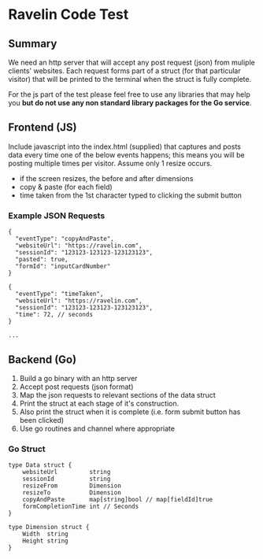 Ravelin Code Test
=================

## Summary
We need an http server that will accept any post request (json) from muliple clients' websites. Each request forms part of a struct (for that particular visitor) that will be printed to the terminal when the struct is fully complete. 

For the js part of the test please feel free to use any libraries that may help you **but do not use any non standard library packages for the Go service**.

## Frontend (JS)
Include javascript into the index.html (supplied) that captures and posts data every time one of the below events happens; this means you will be posting multiple times per visitor. Assume only 1 resize occurs.

  - if the screen resizes, the before and after dimensions
  - copy & paste (for each field)
  - time taken from the 1st character typed to clicking the submit button

### Example JSON Requests
```
{
  "eventType": "copyAndPaste",
  "websiteUrl": "https://ravelin.com",
  "sessionId": "123123-123123-123123123",
  "pasted": true,
  "formId": "inputCardNumber"
}

{
  "eventType": "timeTaken",
  "websiteUrl": "https://ravelin.com",
  "sessionId": "123123-123123-123123123",
  "time": 72, // seconds
}

...

```

## Backend (Go)
1. Build a go binary with an http server
2. Accept post requests (json format)
3. Map the json requests to relevant sections of the data struct
4. Print the struct at each stage of it's construction. 
5. Also print the struct when it is complete (i.e. form submit button has been clicked)
6. Use go routines and channel where appropriate

### Go Struct
```
type Data struct {
	websiteUrl         string
	sessionId          string
	resizeFrom         Dimension
	resizeTo           Dimension
	copyAndPaste       map[string]bool // map[fieldId]true
	formCompletionTime int // Seconds
}

type Dimension struct {
	Width  string
	Height string
}
```




